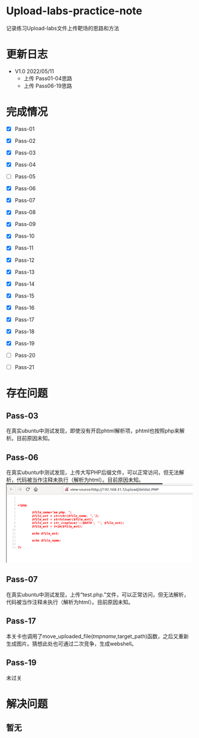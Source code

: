 # Upload-labs-practice-note
记录练习Upload-labs文件上传靶场的思路和方法


# 更新日志
* V1.0 2022/05/11
  * 上传 Pass01-04思路
  * 上传 Pass06-19思路

# 完成情况

- [x] Pass-01
- [x] Pass-02
- [x] Pass-03
- [x] Pass-04
- [ ] Pass-05
- [x] Pass-06
- [x] Pass-07
- [x] Pass-08
- [x] Pass-09
- [x] Pass-10
- [x] Pass-11
- [x] Pass-12
- [x] Pass-13
- [x] Pass-14
- [x] Pass-15
- [x] Pass-16
- [x] Pass-17
- [x] Pass-18
- [x] Pass-19
- [ ] Pass-20
- [ ] Pass-21


# 存在问题
## Pass-03
在真实ubuntu中测试发现，即使没有开启phtml解析项，phtml也按照php来解析。目前原因未知。
## Pass-06
在真实ubuntu中测试发现，上传大写PHP后缀文件，可以正常访问，但无法解析，代码被当作注释未执行（解析为html）。目前原因未知。
![image](https://github.com/Sleepybear-lxx/Upload-labs-practice-note/blob/main/images/Pass-06.png)
## Pass-07
在真实ubuntu中测试发现，上传“test.php.”文件，可以正常访问，但无法解析，代码被当作注释未执行（解析为html）。目前原因未知。
## Pass-17
本关卡也调用了move_uploaded_file($tmpname,$target_path)函数，之后又重新生成图片。猜想此处也可通过二次竞争，生成webshell。
## Pass-19
未过关


# 解决问题
## 暂无
